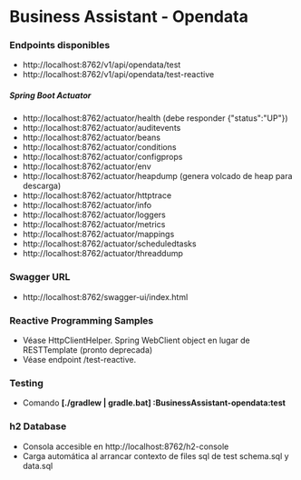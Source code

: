 
# Business Assistant - Opendata

### Endpoints disponibles

- http<nolink>://localhost:8762/v1/api/opendata/test
- http<nolink>://localhost:8762/v1/api/opendata/test-reactive

##### Spring Boot Actuator

- http<nolink>://localhost:8762/actuator/health (debe responder {"status":"UP"})
- http<nolink>://localhost:8762/actuator/auditevents
- http<nolink>://localhost:8762/actuator/beans
- http<nolink>://localhost:8762/actuator/conditions
- http<nolink>://localhost:8762/actuator/configprops
- http<nolink>://localhost:8762/actuator/env
- http<nolink>://localhost:8762/actuator/heapdump (genera volcado de heap para descarga)
- http<nolink>://localhost:8762/actuator/httptrace
- http<nolink>://localhost:8762/actuator/info
- http<nolink>://localhost:8762/actuator/loggers
- http<nolink>://localhost:8762/actuator/metrics
- http<nolink>://localhost:8762/actuator/mappings
- http<nolink>://localhost:8762/actuator/scheduledtasks
- http<nolink>://localhost:8762/actuator/threaddump

### Swagger URL

- http://localhost:8762/swagger-ui/index.html

### Reactive Programming Samples

- Véase HttpClientHelper. Spring WebClient object en lugar de RESTTemplate (pronto deprecada)
- Véase endpoint /test-reactive.

### Testing

- Comando <b>[./gradlew | gradle.bat] :BusinessAssistant-opendata:test </b>

### h2 Database

- Consola accesible en http://localhost:8762/h2-console
- Carga automática al arrancar contexto de files sql de test schema.sql y data.sql
